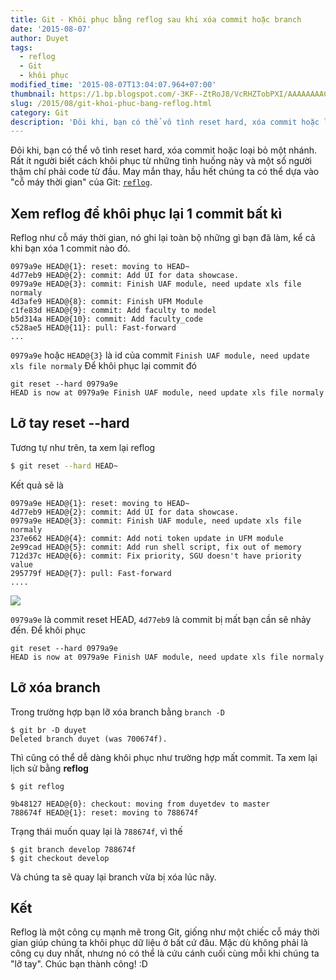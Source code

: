 ```yaml
---
title: Git - Khôi phục bằng reflog sau khi xóa commit hoặc branch
date: '2015-08-07'
author: Duyet
tags:
  - reflog
  - Git
  - khôi phục
modified_time: '2015-08-07T13:04:07.964+07:00'
thumbnail: https://1.bp.blogspot.com/-3KF--ZtRoJ8/VcRHZTobPXI/AAAAAAAACsA/ytQrNZKU_1Q/s1600/reflog-duyetdev.png
slug: /2015/08/git-khoi-phuc-bang-reflog.html
category: Git
description: 'Đôi khi, bạn có thể vô tình reset hard, xóa commit hoặc loại bỏ một nhánh. Rất ít người biết cách khôi phục từ những tình huống này và một số người thậm chí phải code từ đầu. May mắn thay, hầu hết chúng ta có thể dựa vào "cỗ máy thời gian" của Git: reflog'
---
```


Đôi khi, bạn có thể vô tình reset hard, xóa commit hoặc loại bỏ một nhánh. Rất ít người biết cách khôi phục từ những tình huống này và một số người thậm chí phải code từ đầu. May mắn thay, hầu hết chúng ta có thể dựa vào "cỗ máy thời gian" của Git: [`reflog`](https://git-scm.com/docs/git-reflog).

## Xem reflog để khôi phục lại 1 commit bất kì

Reflog như cỗ máy thời gian, nó ghi lại toàn bộ những gì bạn đã làm, kể cả khi bạn xóa 1 commit nào đó.

```
0979a9e HEAD@{1}: reset: moving to HEAD~
4d77eb9 HEAD@{2}: commit: Add UI for data showcase.
0979a9e HEAD@{3}: commit: Finish UAF module, need update xls file normaly
4d3afe9 HEAD@{8}: commit: Finish UFM Module
c1fe83d HEAD@{9}: commit: Add faculty to model
b5d314a HEAD@{10}: commit: Add faculty_code
c528ae5 HEAD@{11}: pull: Fast-forward
...
```

`0979a9e` hoặc `HEAD@{3}` là id của commit `Finish UAF module, need update xls file normaly`
Để khôi phục lại commit đó

```
git reset --hard 0979a9e
HEAD is now at 0979a9e Finish UAF module, need update xls file normaly
```

## Lỡ tay reset --hard

Tương tự như trên, ta xem lại reflog

```bash
$ git reset --hard HEAD~
```

Kết quả sẽ là

```
0979a9e HEAD@{1}: reset: moving to HEAD~
4d77eb9 HEAD@{2}: commit: Add UI for data showcase.
0979a9e HEAD@{3}: commit: Finish UAF module, need update xls file normaly
237e662 HEAD@{4}: commit: Add noti token update in UFM module
2e99cad HEAD@{5}: commit: Add run shell script, fix out of memory
712d37c HEAD@{6}: commit: Fix priority, SGU doesn't have priority value
295779f HEAD@{7}: pull: Fast-forward
....
```

![](https://1.bp.blogspot.com/-3KF--ZtRoJ8/VcRHZTobPXI/AAAAAAAACsA/ytQrNZKU_1Q/s1600/reflog-duyetdev.png)

`0979a9e` là commit reset HEAD, `4d77eb9` là commit bị mất bạn cần sẽ nhảy đến. Để khôi phục

```
git reset --hard 0979a9e
HEAD is now at 0979a9e Finish UAF module, need update xls file normaly

```

## Lỡ xóa branch

Trong trường hợp bạn lỡ xóa branch bằng `branch -D`

```
$ git br -D duyet
Deleted branch duyet (was 700674f).
```

Thì cũng có thể dễ dàng khôi phục như trường hợp mất commit.
Ta xem lại lịch sử bằng **reflog**

```
$ git reflog

9b48127 HEAD@{0}: checkout: moving from duyetdev to master
788674f HEAD@{1}: reset: moving to 788674f
```

Trạng thái muốn quay lại là `788674f`, vì thế

```
$ git branch develop 788674f
$ git checkout develop
```

Và chúng ta sẽ quay lại branch vừa bị xóa lúc nãy.

## Kết

Reflog là một công cụ mạnh mẽ trong Git, giống như một chiếc cỗ máy thời gian giúp chúng ta khôi phục dữ liệu ở bất cứ đâu. Mặc dù không phải là công cụ duy nhất, nhưng nó có thể là cứu cánh cuối cùng mỗi khi chúng ta "lỡ tay". Chúc bạn thành công! :D

